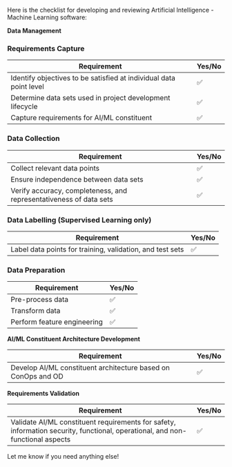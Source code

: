 Here is the checklist for developing and reviewing Artificial Intelligence - Machine Learning software:

**Data Management**
### Requirements Capture

| Requirement | Yes/No |
| --- | --- |
| Identify objectives to be satisfied at individual data point level | ✅ |
| Determine data sets used in project development lifecycle | ✅ |
| Capture requirements for AI/ML constituent | ✅ |

### Data Collection

| Requirement | Yes/No |
| --- | --- |
| Collect relevant data points | ✅ |
| Ensure independence between data sets | ✅ |
| Verify accuracy, completeness, and representativeness of data sets | ✅ |

### Data Labelling (Supervised Learning only)

| Requirement | Yes/No |
| --- | --- |
| Label data points for training, validation, and test sets | ✅ |

### Data Preparation

| Requirement | Yes/No |
| --- | --- |
| Pre-process data | ✅ |
| Transform data | ✅ |
| Perform feature engineering | ✅ |

**AI/ML Constituent Architecture Development**

| Requirement | Yes/No |
| --- | --- |
| Develop AI/ML constituent architecture based on ConOps and OD | ✅ |

**Requirements Validation**

| Requirement | Yes/No |
| --- | --- |
| Validate AI/ML constituent requirements for safety, information security, functional, operational, and non-functional aspects | ✅ |

Let me know if you need anything else!